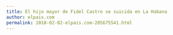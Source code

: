 ```yaml
---
title: El hijo mayor de Fidel Castro se suicida en La Habana
author: elpais.com
permalink: 2018-02-02-elpais.com-205675541.html
---
```


